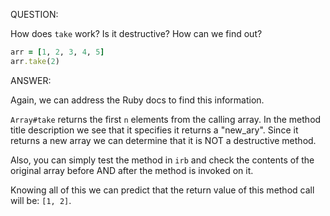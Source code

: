 QUESTION:

How does `take` work? Is it destructive? How can we find out?
```ruby
arr = [1, 2, 3, 4, 5]
arr.take(2)
```

ANSWER:

Again, we can address the Ruby docs to find this information.

`Array#take` returns the first `n` elements from the calling array.
In the method title description we see that it specifies it returns
a "new_ary". Since it returns a new array we can determine that it
is NOT a destructive method.

Also, you can simply test the method in `irb` and check the contents
of the original array before AND after the method is invoked on it.

Knowing all of this we can predict that the return value of this method
call will be: `[1, 2]`.
